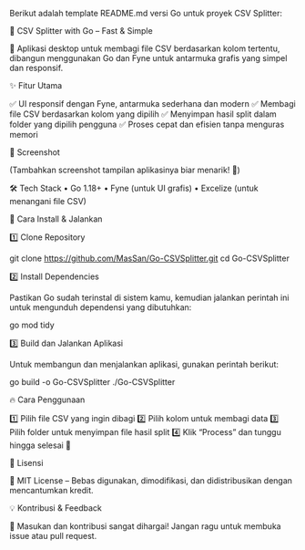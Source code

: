 Berikut adalah template README.md versi Go untuk proyek CSV Splitter:

🚀 CSV Splitter with Go – Fast & Simple

📌 Aplikasi desktop untuk membagi file CSV berdasarkan kolom tertentu, dibangun menggunakan Go dan Fyne untuk antarmuka grafis yang simpel dan responsif.

✨ Fitur Utama

✅ UI responsif dengan Fyne, antarmuka sederhana dan modern
✅ Membagi file CSV berdasarkan kolom yang dipilih
✅ Menyimpan hasil split dalam folder yang dipilih pengguna
✅ Proses cepat dan efisien tanpa menguras memori

📸 Screenshot

(Tambahkan screenshot tampilan aplikasinya biar menarik! 🚀)

🛠️ Tech Stack
	•	Go 1.18+
	•	Fyne (untuk UI grafis)
	•	Excelize (untuk menangani file CSV)

📌 Cara Install & Jalankan

1️⃣ Clone Repository

git clone https://github.com/MasSan/Go-CSVSplitter.git
cd Go-CSVSplitter

2️⃣ Install Dependencies

Pastikan Go sudah terinstal di sistem kamu, kemudian jalankan perintah ini untuk mengunduh dependensi yang dibutuhkan:

go mod tidy

3️⃣ Build dan Jalankan Aplikasi

Untuk membangun dan menjalankan aplikasi, gunakan perintah berikut:

go build -o Go-CSVSplitter
./Go-CSVSplitter

🔥 Cara Penggunaan

1️⃣ Pilih file CSV yang ingin dibagi
2️⃣ Pilih kolom untuk membagi data
3️⃣ Pilih folder untuk menyimpan file hasil split
4️⃣ Klik “Process” dan tunggu hingga selesai 🎉

📜 Lisensi

📄 MIT License – Bebas digunakan, dimodifikasi, dan didistribusikan dengan mencantumkan kredit.

💡 Kontribusi & Feedback

🎯 Masukan dan kontribusi sangat dihargai! Jangan ragu untuk membuka issue atau pull request.
